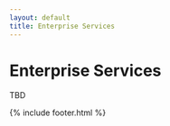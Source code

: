 ```yaml
---
layout: default
title: Enterprise Services
---
```


# Enterprise Services

TBD

{% include footer.html %}
